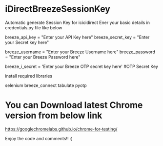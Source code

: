 # iDirectBreezeSessionKey
Automatic generate Session Key for icicidirect
Ener your basic details in credentials.py file like below

breeze_api_key = "Enter your API Key here"
breeze_secret_key = "Enter your Secret key here"

breeze_username = "Enter your Breeze Username here"
breeze_password = "Enter your Breeze Password here"

breeze_i_secret = 'Enter your Breeze OTP secret key here' #OTP Secret Key

install required libraries 

selenium
breeze_connect
tabulate
pyotp

# You can Download latest Chrome version from below link
https://googlechromelabs.github.io/chrome-for-testing/

Enjoy the code and comments!! :)
